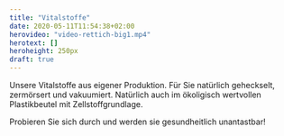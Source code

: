 ```yaml
---
title: "Vitalstoffe"
date: 2020-05-11T11:54:38+02:00
herovideo: "video-rettich-big1.mp4"
herotext: []
heroheight: 250px
draft: true
---
```

Unsere Vitalstoffe aus eigener Produktion. Für Sie natürlich geheckselt, zermörsert und vakuumiert. Natürlich auch im ökoligisch wertvollen Plastikbeutel mit Zellstoffgrundlage.

Probieren Sie sich durch und werden sie gesundheitlich unantastbar!
